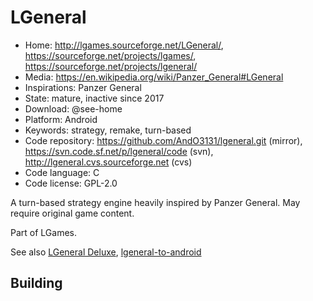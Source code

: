 # LGeneral

- Home: http://lgames.sourceforge.net/LGeneral/, https://sourceforge.net/projects/lgames/, https://sourceforge.net/projects/lgeneral/
- Media: https://en.wikipedia.org/wiki/Panzer_General#LGeneral
- Inspirations: Panzer General
- State: mature, inactive since 2017
- Download: @see-home
- Platform: Android
- Keywords: strategy, remake, turn-based
- Code repository: https://github.com/AndO3131/lgeneral.git (mirror), https://svn.code.sf.net/p/lgeneral/code (svn), http://lgeneral.cvs.sourceforge.net (cvs)
- Code language: C
- Code license: GPL-2.0

A turn-based strategy engine heavily inspired by Panzer General.
May require original game content.

Part of LGames.

See also [LGeneral Deluxe](https://github.com/AndO3131/LGeneral-Deluxe), [lgeneral-to-android](https://code.google.com/archive/p/lgeneral-to-android/)

## Building

